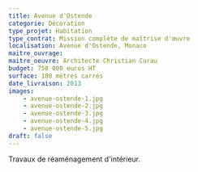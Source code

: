 ```yaml
---
title: Avenue d'Ostende
categorie: Décoration
type_projet: Habitation
type_contrat: Mission complète de maîtrise d'œuvre
localisation: Avenue d'Ostende, Monaco
maitre_ouvrage:
maitre_oeuvre: Architecte Christian Curau
budget: 750 000 euros HT
surface: 180 mètres carrés
date_livraison: 2013
images:
    - avenue-ostende-1.jpg
    - avenue-ostende-2.jpg
    - avenue-ostende-3.jpg
    - avenue-ostende-4.jpg
    - avenue-ostende-5.jpg
draft: false
---
```

Travaux de réaménagement d'intérieur.